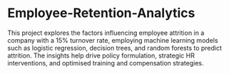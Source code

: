 # Employee-Retention-Analytics
This project explores the factors influencing employee attrition in a company with a 15% turnover rate, employing machine learning models such as logistic regression, decision trees, and random forests to predict attrition. The insights help drive policy formulation, strategic HR interventions, and optimised training and compensation strategies.
